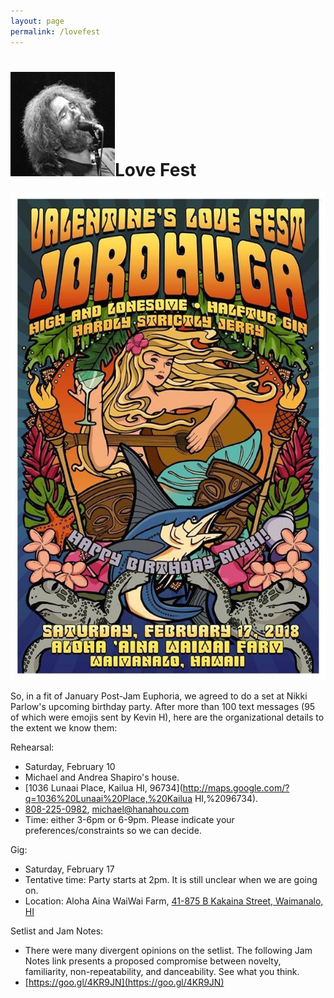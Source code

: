 ```yaml
---
layout: page
permalink: /lovefest
---
```

<h1><img class="ui avatar image" src="/images/jerryavatar.jpg">Love Fest</h1>

<img class="ui medium right floated image" src="/images/love-jam.jpg">

So, in a fit of January Post-Jam Euphoria, we agreed to do a set at Nikki Parlow's upcoming birthday party. After more than 100 text messages (95 of which were emojis sent by Kevin H), here are the organizational details to the extent we know them:

Rehearsal:  
  * Saturday, February 10
  * Michael and Andrea Shapiro's house. 
  * [1036 Lunaai Place, Kailua HI, 96734](http://maps.google.com/?q=1036%20Lunaai%20Place,%20Kailua HI,%2096734).
  * [808-225-0982](tel:808-225-0982), [michael@hanahou.com](mailto:michael@hanahou.com) 
  * Time: either 3-6pm or 6-9pm. Please indicate your preferences/constraints so we can decide.  
  
Gig:
  * Saturday, February 17
  * Tentative time: Party starts at 2pm. It is still unclear when we are going on. 
  * Location: Aloha Aina WaiWai Farm, [41-875 B Kakaina Street, Waimanalo, HI](https://www.google.com/maps/place/41-875+Kakaina+St,+Waimanalo,+HI+96795/@21.341053,-157.7374147,17z/data=!3m1!4b1!4m5!3m4!1s0x7c0013699b465681:0x3c6840cbb06503a0!8m2!3d21.341053!4d-157.735226) 

Setlist and Jam Notes:
  * There were many divergent opinions on the setlist.  The following Jam Notes link presents a proposed compromise between novelty, familiarity, non-repeatability, and danceability. See what you think.
  * [https://goo.gl/4KR9JN](https://goo.gl/4KR9JN)  

